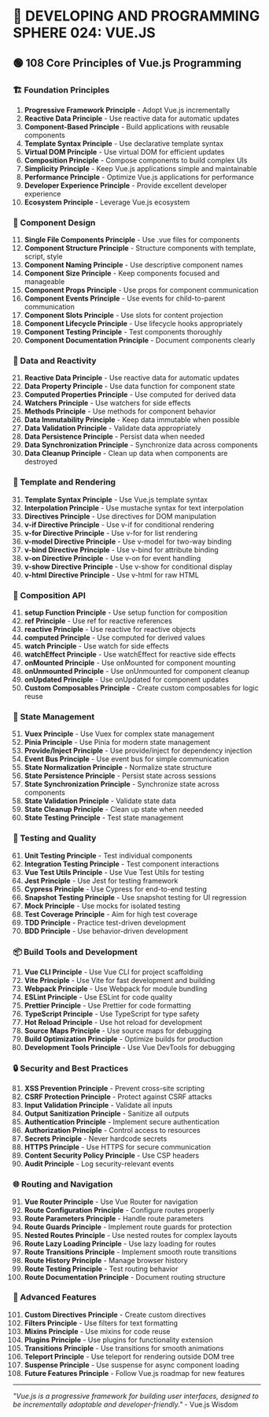 # 🌟 DEVELOPING AND PROGRAMMING SPHERE 024: VUE.JS

## 🟢 108 Core Principles of Vue.js Programming

### 🏗️ Foundation Principles

1. **Progressive Framework Principle** - Adopt Vue.js incrementally
2. **Reactive Data Principle** - Use reactive data for automatic updates
3. **Component-Based Principle** - Build applications with reusable components
4. **Template Syntax Principle** - Use declarative template syntax
5. **Virtual DOM Principle** - Use virtual DOM for efficient updates
6. **Composition Principle** - Compose components to build complex UIs
7. **Simplicity Principle** - Keep Vue.js applications simple and maintainable
8. **Performance Principle** - Optimize Vue.js applications for performance
9. **Developer Experience Principle** - Provide excellent developer experience
10. **Ecosystem Principle** - Leverage Vue.js ecosystem

### 🎯 Component Design

11. **Single File Components Principle** - Use .vue files for components
12. **Component Structure Principle** - Structure components with template, script, style
13. **Component Naming Principle** - Use descriptive component names
14. **Component Size Principle** - Keep components focused and manageable
15. **Component Props Principle** - Use props for component communication
16. **Component Events Principle** - Use events for child-to-parent communication
17. **Component Slots Principle** - Use slots for content projection
18. **Component Lifecycle Principle** - Use lifecycle hooks appropriately
19. **Component Testing Principle** - Test components thoroughly
20. **Component Documentation Principle** - Document components clearly

### 🧮 Data and Reactivity

21. **Reactive Data Principle** - Use reactive data for automatic updates
22. **Data Property Principle** - Use data function for component state
23. **Computed Properties Principle** - Use computed for derived data
24. **Watchers Principle** - Use watchers for side effects
25. **Methods Principle** - Use methods for component behavior
26. **Data Immutability Principle** - Keep data immutable when possible
27. **Data Validation Principle** - Validate data appropriately
28. **Data Persistence Principle** - Persist data when needed
29. **Data Synchronization Principle** - Synchronize data across components
30. **Data Cleanup Principle** - Clean up data when components are destroyed

### 🎨 Template and Rendering

31. **Template Syntax Principle** - Use Vue.js template syntax
32. **Interpolation Principle** - Use mustache syntax for text interpolation
33. **Directives Principle** - Use directives for DOM manipulation
34. **v-if Directive Principle** - Use v-if for conditional rendering
35. **v-for Directive Principle** - Use v-for for list rendering
36. **v-model Directive Principle** - Use v-model for two-way binding
37. **v-bind Directive Principle** - Use v-bind for attribute binding
38. **v-on Directive Principle** - Use v-on for event handling
39. **v-show Directive Principle** - Use v-show for conditional display
40. **v-html Directive Principle** - Use v-html for raw HTML

### 🔧 Composition API

41. **setup Function Principle** - Use setup function for composition
42. **ref Principle** - Use ref for reactive references
43. **reactive Principle** - Use reactive for reactive objects
44. **computed Principle** - Use computed for derived values
45. **watch Principle** - Use watch for side effects
46. **watchEffect Principle** - Use watchEffect for reactive side effects
47. **onMounted Principle** - Use onMounted for component mounting
48. **onUnmounted Principle** - Use onUnmounted for component cleanup
49. **onUpdated Principle** - Use onUpdated for component updates
50. **Custom Composables Principle** - Create custom composables for logic reuse

### 🚀 State Management

51. **Vuex Principle** - Use Vuex for complex state management
52. **Pinia Principle** - Use Pinia for modern state management
53. **Provide/Inject Principle** - Use provide/inject for dependency injection
54. **Event Bus Principle** - Use event bus for simple communication
55. **State Normalization Principle** - Normalize state structure
56. **State Persistence Principle** - Persist state across sessions
57. **State Synchronization Principle** - Synchronize state across components
58. **State Validation Principle** - Validate state data
59. **State Cleanup Principle** - Clean up state when needed
60. **State Testing Principle** - Test state management

### 🧪 Testing and Quality

61. **Unit Testing Principle** - Test individual components
62. **Integration Testing Principle** - Test component interactions
63. **Vue Test Utils Principle** - Use Vue Test Utils for testing
64. **Jest Principle** - Use Jest for testing framework
65. **Cypress Principle** - Use Cypress for end-to-end testing
66. **Snapshot Testing Principle** - Use snapshot testing for UI regression
67. **Mock Principle** - Use mocks for isolated testing
68. **Test Coverage Principle** - Aim for high test coverage
69. **TDD Principle** - Practice test-driven development
70. **BDD Principle** - Use behavior-driven development

### 📦 Build Tools and Development

71. **Vue CLI Principle** - Use Vue CLI for project scaffolding
72. **Vite Principle** - Use Vite for fast development and building
73. **Webpack Principle** - Use Webpack for module bundling
74. **ESLint Principle** - Use ESLint for code quality
75. **Prettier Principle** - Use Prettier for code formatting
76. **TypeScript Principle** - Use TypeScript for type safety
77. **Hot Reload Principle** - Use hot reload for development
78. **Source Maps Principle** - Use source maps for debugging
79. **Build Optimization Principle** - Optimize builds for production
80. **Development Tools Principle** - Use Vue DevTools for debugging

### 🔒 Security and Best Practices

81. **XSS Prevention Principle** - Prevent cross-site scripting
82. **CSRF Protection Principle** - Protect against CSRF attacks
83. **Input Validation Principle** - Validate all inputs
84. **Output Sanitization Principle** - Sanitize all outputs
85. **Authentication Principle** - Implement secure authentication
86. **Authorization Principle** - Control access to resources
87. **Secrets Principle** - Never hardcode secrets
88. **HTTPS Principle** - Use HTTPS for secure communication
89. **Content Security Policy Principle** - Use CSP headers
90. **Audit Principle** - Log security-relevant events

### 🌐 Routing and Navigation

91. **Vue Router Principle** - Use Vue Router for navigation
92. **Route Configuration Principle** - Configure routes properly
93. **Route Parameters Principle** - Handle route parameters
94. **Route Guards Principle** - Implement route guards for protection
95. **Nested Routes Principle** - Use nested routes for complex layouts
96. **Route Lazy Loading Principle** - Use lazy loading for routes
97. **Route Transitions Principle** - Implement smooth route transitions
98. **Route History Principle** - Manage browser history
99. **Route Testing Principle** - Test routing behavior
100. **Route Documentation Principle** - Document routing structure

### 🚀 Advanced Features

101. **Custom Directives Principle** - Create custom directives
102. **Filters Principle** - Use filters for text formatting
103. **Mixins Principle** - Use mixins for code reuse
104. **Plugins Principle** - Use plugins for functionality extension
105. **Transitions Principle** - Use transitions for smooth animations
106. **Teleport Principle** - Use teleport for rendering outside DOM tree
107. **Suspense Principle** - Use suspense for async component loading
108. **Future Features Principle** - Follow Vue.js roadmap for new features

---

*"Vue.js is a progressive framework for building user interfaces, designed to be incrementally adoptable and developer-friendly."* - Vue.js Wisdom
